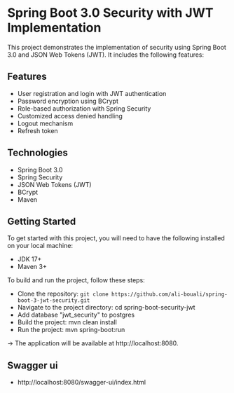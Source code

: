 # Spring Boot 3.0 Security with JWT Implementation
This project demonstrates the implementation of security using Spring Boot 3.0 and JSON Web Tokens (JWT). It includes the following features:

## Features
* User registration and login with JWT authentication
* Password encryption using BCrypt
* Role-based authorization with Spring Security
* Customized access denied handling
* Logout mechanism
* Refresh token

## Technologies
* Spring Boot 3.0
* Spring Security
* JSON Web Tokens (JWT)
* BCrypt
* Maven
 
## Getting Started
To get started with this project, you will need to have the following installed on your local machine:

* JDK 17+
* Maven 3+


To build and run the project, follow these steps:

* Clone the repository: `git clone https://github.com/ali-bouali/spring-boot-3-jwt-security.git`
* Navigate to the project directory: cd spring-boot-security-jwt
* Add database "jwt_security" to postgres 
* Build the project: mvn clean install
* Run the project: mvn spring-boot:run 

-> The application will be available at http://localhost:8080.

## Swagger ui
* http://localhost:8080/swagger-ui/index.html